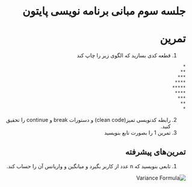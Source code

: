 <div dir="rtl">
  
# جلسه سوم مبانی برنامه نویسی پایتون
  
  
  # تمرین
  1. قطعه کدی بسازید که الگوی زیر را چاپ کند
```
*
**
***
****
*****
****
***
**
*
```
2. رابطه کدنویسی تمیز(clean code) و دستورات break و continue را تحقیق کنید.
3. تمرین 1 را بصورت تابع بنویسید

## تمرین‌های پیشرفته
1. تابعی بنویسید که n عدد از کاربر بگیرد و میانگین و واریانس آن را حساب کند.

![Variance Formula](https://images.deepai.org/glossary-terms/variance-6302132.jpg)
